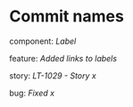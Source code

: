 # Commit names

component: _Label_

feature: _Added links to labels_

story: _LT-1029 - Story x_

bug: _Fixed x_

